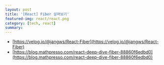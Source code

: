```yaml
---
layout: post
title: '[React] Fiber 살펴보기'
featured-img: react/react.png
category: [tech, react]
summary:
---
```


- [https://velog.io/@jangws/React-Fiber](https://velog.io/@jangws/React-Fiber)
- [https://blog.mathpresso.com/react-deep-dive-fiber-88860f6edbd0](https://blog.mathpresso.com/react-deep-dive-fiber-88860f6edbd0)
